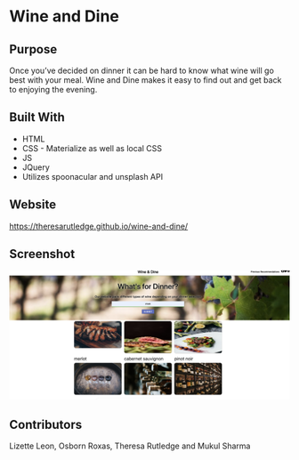 # Wine and Dine

## Purpose
Once you’ve decided on dinner it can be hard to know what wine will go best with your meal. Wine and Dine makes it easy to find out and get back to enjoying the evening. 

## Built With
* HTML
* CSS - Materialize as well as local CSS
* JS
* JQuery
* Utilizes spoonacular and unsplash API


## Website
https://theresarutledge.github.io/wine-and-dine/

## Screenshot
![](./assets/images/wine-and-dine-screenshot.png)

## Contributors
Lizette Leon, Osborn Roxas, Theresa Rutledge and Mukul Sharma
